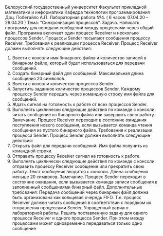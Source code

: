 Белорусский государственный университет
Факультет прикладной математики и информатики
Кафедра технологии программирования
Доц. Побегайло А.П.
Лабораторная работа №4. ( 6 часов: 07.04.20 – 28.04.20 )
Тема: “Синхронизация процессов”.
Задача. Написать программу для передачи сообщений между процессами через 
общий файл. Программа включает один процесс Receiver и несколько процессов 
Sender. Процессы Sender посылают сообщения процессу Receiver.
Требования к реализации процесса Receiver. Процесс Receiver должен 
выполнять следующие действия:
1. Ввести с консоли имя бинарного файла и количество записей в бинарном файле, 
который будет использоваться для передачи сообщений.
1. Создать бинарный файл для сообщений. Максимальная длина сообщения 20 
символов.
2. Ввести с консоли количество процессов Sender.
3. Запустить заданное количество процессов Sender. Каждому процессу Sender
передать через командную строку имя файла для сообщений.
4. Ждать сигнал на готовность к работе от всех процессов Sender.
5. Выполнять циклически следующие действия по команде с консоли: 
читать сообщение из бинарного файла или 
завершить свою работу.
Замечание. Процесс Receiver переходит в состояние ожидания поступления нового 
сообщения, если вызывается команда чтения сообщения из пустого бинарного файла.
Требования к реализации процесса Sender. Процесс Sender должен 
выполнять следующие действия:
1. Открыть файл для передачи сообщений. Имя файла получить из командной строки.
2. Отправить процессу Receiver сигнал на готовность к работе.
3. Выполнять циклически следующие действия по команде с консоли: 
отправить процессу Receiver сообщение или 
прекратить свою работу. 
Текст сообщения вводится с консоли. Длина сообщения меньше 20 символов.
Замечание. Процесс Sender переходит в состояние ожидания, если вызывается 
команда записи сообщения в заполненный сообщениями бинарный файл.
Дополнительные требования: Передача сообщений через бинарный файл 
должна быть организована как кольцевая очередь FIFO. Т.е. процесс Receiver
должен читать сообщения в соответствии с порядком их отправления процессами 
Sender.
Упрощенный вариант лабораторной работы. Решить поставленную задачу 
для одного процесса Receiver и одного процесса Sender. При этом между 
процессами может одновременно передаваться только одно сообщение
